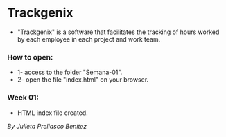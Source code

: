 # Trackgenix
- "Trackgenix" is a software that facilitates the tracking of hours worked by each employee in each project and work team.
### How to open:
- 1- access to the folder "Semana-01".
- 2- open the file "index.html" on your browser.

### Week 01:
- HTML index file created.

_By Julieta Preliasco Benítez_